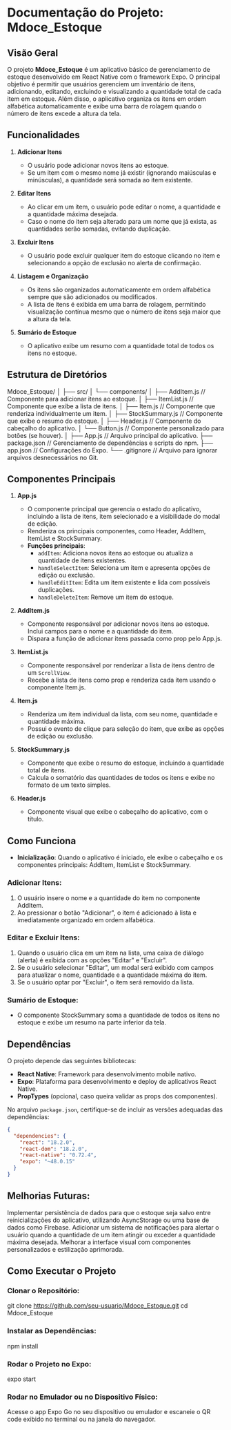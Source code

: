 # Documentação do Projeto: Mdoce_Estoque

## Visão Geral
O projeto **Mdoce_Estoque** é um aplicativo básico de gerenciamento de estoque desenvolvido em React Native com o framework Expo. O principal objetivo é permitir que usuários gerenciem um inventário de itens, adicionando, editando, excluindo e visualizando a quantidade total de cada item em estoque. Além disso, o aplicativo organiza os itens em ordem alfabética automaticamente e exibe uma barra de rolagem quando o número de itens excede a altura da tela.

## Funcionalidades

1. **Adicionar Itens**
   - O usuário pode adicionar novos itens ao estoque.
   - Se um item com o mesmo nome já existir (ignorando maiúsculas e minúsculas), a quantidade será somada ao item existente.

2. **Editar Itens**
   - Ao clicar em um item, o usuário pode editar o nome, a quantidade e a quantidade máxima desejada.
   - Caso o nome do item seja alterado para um nome que já exista, as quantidades serão somadas, evitando duplicação.

3. **Excluir Itens**
   - O usuário pode excluir qualquer item do estoque clicando no item e selecionando a opção de exclusão no alerta de confirmação.

4. **Listagem e Organização**
   - Os itens são organizados automaticamente em ordem alfabética sempre que são adicionados ou modificados.
   - A lista de itens é exibida em uma barra de rolagem, permitindo visualização contínua mesmo que o número de itens seja maior que a altura da tela.

5. **Sumário de Estoque**
   - O aplicativo exibe um resumo com a quantidade total de todos os itens no estoque.

## Estrutura de Diretórios

Mdoce_Estoque/
│
├── src/
│   └── components/
│       ├── AddItem.js          // Componente para adicionar itens ao estoque.
│       ├── ItemList.js         // Componente que exibe a lista de itens.
│       ├── Item.js             // Componente que renderiza individualmente um item.
│       ├── StockSummary.js     // Componente que exibe o resumo do estoque.
│       ├── Header.js           // Componente do cabeçalho do aplicativo.
│       └── Button.js           // Componente personalizado para botões (se houver).
│
├── App.js                       // Arquivo principal do aplicativo.
├── package.json                 // Gerenciamento de dependências e scripts do npm.
├── app.json                     // Configurações do Expo.
└── .gitignore                   // Arquivo para ignorar arquivos desnecessários no Git.

## Componentes Principais

1. **App.js**
   - O componente principal que gerencia o estado do aplicativo, incluindo a lista de itens, item selecionado e a visibilidade do modal de edição.
   - Renderiza os principais componentes, como Header, AddItem, ItemList e StockSummary.
   - **Funções principais**:
     - `addItem`: Adiciona novos itens ao estoque ou atualiza a quantidade de itens existentes.
     - `handleSelectItem`: Seleciona um item e apresenta opções de edição ou exclusão.
     - `handleEditItem`: Edita um item existente e lida com possíveis duplicações.
     - `handleDeleteItem`: Remove um item do estoque.

2. **AddItem.js**
   - Componente responsável por adicionar novos itens ao estoque. Inclui campos para o nome e a quantidade do item.
   - Dispara a função de adicionar itens passada como prop pelo App.js.

3. **ItemList.js**
   - Componente responsável por renderizar a lista de itens dentro de um `ScrollView`.
   - Recebe a lista de itens como prop e renderiza cada item usando o componente Item.js.

4. **Item.js**
   - Renderiza um item individual da lista, com seu nome, quantidade e quantidade máxima.
   - Possui o evento de clique para seleção do item, que exibe as opções de edição ou exclusão.

5. **StockSummary.js**
   - Componente que exibe o resumo do estoque, incluindo a quantidade total de itens.
   - Calcula o somatório das quantidades de todos os itens e exibe no formato de um texto simples.

6. **Header.js**
   - Componente visual que exibe o cabeçalho do aplicativo, com o título.

## Como Funciona

- **Inicialização**: Quando o aplicativo é iniciado, ele exibe o cabeçalho e os componentes principais: AddItem, ItemList e StockSummary.

### Adicionar Itens:
1. O usuário insere o nome e a quantidade do item no componente AddItem.
2. Ao pressionar o botão "Adicionar", o item é adicionado à lista e imediatamente organizado em ordem alfabética.

### Editar e Excluir Itens:
1. Quando o usuário clica em um item na lista, uma caixa de diálogo (alerta) é exibida com as opções "Editar" e "Excluir".
2. Se o usuário selecionar "Editar", um modal será exibido com campos para atualizar o nome, quantidade e a quantidade máxima do item.
3. Se o usuário optar por "Excluir", o item será removido da lista.

### Sumário de Estoque:
- O componente StockSummary soma a quantidade de todos os itens no estoque e exibe um resumo na parte inferior da tela.

## Dependências
O projeto depende das seguintes bibliotecas:

- **React Native**: Framework para desenvolvimento mobile nativo.
- **Expo**: Plataforma para desenvolvimento e deploy de aplicativos React Native.
- **PropTypes** (opcional, caso queira validar as props dos componentes).

No arquivo `package.json`, certifique-se de incluir as versões adequadas das dependências:

```json
{
  "dependencies": {
    "react": "18.2.0",
    "react-dom": "18.2.0",
    "react-native": "0.72.4",
    "expo": "~48.0.15"
  }
}

```
## Melhorias Futuras: ##

Implementar persistência de dados para que o estoque seja salvo entre reinicializações do aplicativo, utilizando AsyncStorage ou uma base de dados como Firebase.
Adicionar um sistema de notificações para alertar o usuário quando a quantidade de um item atingir ou exceder a quantidade máxima desejada.
Melhorar a interface visual com componentes personalizados e estilização aprimorada.


## Como Executar o Projeto ##

### Clonar o Repositório: ###

git clone https://github.com/seu-usuario/Mdoce_Estoque.git
cd Mdoce_Estoque

### Instalar as Dependências: ###

npm install

### Rodar o Projeto no Expo: ###

expo start

### Rodar no Emulador ou no Dispositivo Físico: ###

Acesse o app Expo Go no seu dispositivo ou emulador e escaneie o QR code exibido no terminal ou na janela do navegador.
